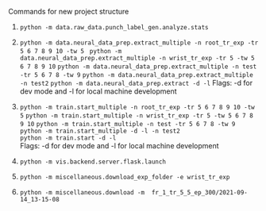 Commands for new project structure
1. ``python -m data.raw_data.punch_label_gen.analyze.stats``
 
2. ``python -m data.neural_data_prep.extract_multiple -n root_tr_exp -tr 5 6 7 8 9 10 -tw 5 ``
``python -m data.neural_data_prep.extract_multiple -n wrist_tr_exp -tr 5 -tw 5 6 7 8 9 10``
``python -m data.neural_data_prep.extract_multiple -n test -tr 5 6 7 8 -tw 9``
``python -m data.neural_data_prep.extract_multiple -n test2``
``python -m data.neural_data_prep.extract -d -l``
Flags: -d for dev mode and -l for local machine development

3. ``python -m train.start_multiple -n root_tr_exp -tr 5 6 7 8 9 10 -tw 5``
``python -m train.start_multiple -n wrist_tr_exp -tr 5 -tw 5 6 7 8 9 10``
``python -m train.start_multiple -n test -tr 5 6 7 8 -tw 9``  
``python -m train.start_multiple -d -l -n test2 ``  
``python -m train.start -d -l``  
Flags: -d for dev mode and -l for local machine development

4. ``python -m vis.backend.server.flask.launch``
5. ``python -m miscellaneous.download_exp_folder -e wrist_tr_exp``
6. ``python -m miscellaneous.download -m  fr_1_tr_5_5_ep_300/2021-09-14_13-15-08``